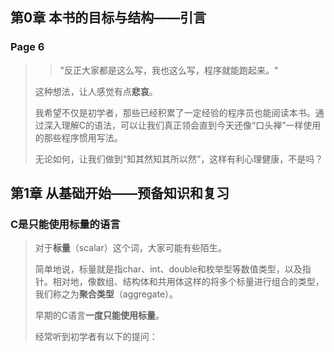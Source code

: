 ## 第0章 本书的目标与结构——引言

### Page 6
>> "反正大家都是这么写，我也这么写，程序就能跑起来。"
>
> 这种想法，让人感觉有点**悲哀**。
>
> 我希望不仅是初学者，那些已经积累了一定经验的程序员也能阅读本书。通过深入理解C的语法，可以让我们真正领会直到今天还像“口头禅”一样使用的那些程序惯用写法。
>
> 无论如何，让我们做到“知其然知其所以然”，这样有利心理健康，不是吗？

## 第1章 从基础开始——预备知识和复习
### C是只能使用标量的语言
> 对于**标量**（scalar）这个词，大家可能有些陌生。
>
> 简单地说，标量就是指char、int、double和枚举型等数值类型，以及指针。相对地，像数组、结构体和共用体这样的将多个标量进行组合的类型，我们称之为**聚合类型**（aggregate）。
>
> 早期的C语言**一度只能使用标量**。
>
> 经常听到初学者有以下的提问：
>
>
>
>
>
